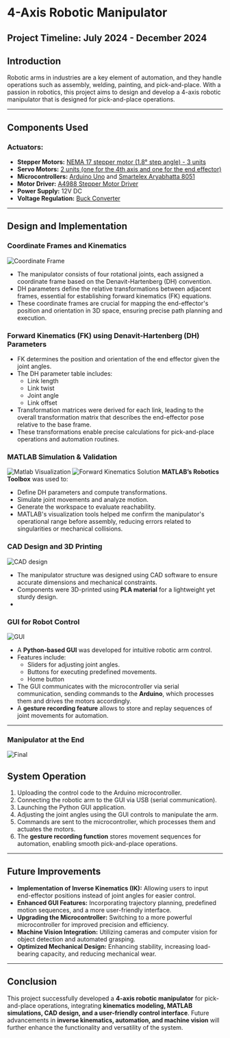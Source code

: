 # 4-Axis Robotic Manipulator

## Project Timeline: July 2024 - December 2024

## Introduction
Robotic arms in industries are a key element of automation, and they handle operations such as assembly, welding, painting, and pick-and-place. With a passion in robotics, this project aims to design and develop a 4-axis robotic manipulator that is designed for pick-and-place operations.

---

## Components Used
### Actuators:
- **Stepper Motors:** [NEMA 17 stepper motor (1.8° step angle) - 3 units](https://robu.in/product/nema-17-42hs40-1704-4-2-kg-cm-stepper-motor-round-type-shaft/)
- **Servo Motors:** [2 units (one for the 4th axis and one for the end effector)](https://robu.in/product/towerpro-mg996r-digital-high-torque-servo-motor/)
- **Microcontrollers:** [Arduino Uno](https://robu.in/product/arduino-uno-r3-ch340g-atmega328p-devlopment-board/) and [Smartelex Aryabhatta 8051](https://robu.in/product/smartelex-aryabhatta-8051-microcontroller-development-board-at89s52-with-onboard-usb-programmer/)
- **Motor Driver:** [A4988 Stepper Motor Driver](https://robu.in/product/a4988-driver-stepper-motor-driver-standard-quality/)
- **Power Supply:** 12V DC
- **Voltage Regulation:** [Buck Converter](https://robu.in/product/200w-20a-dc-dc-buck-converter-step-down-module-constant-current-led-driver-module/)

---

## Design and Implementation

### Coordinate Frames and Kinematics
![Coordinate Frame](FAM_media/FA1.png)

- The manipulator consists of four rotational joints, each assigned a coordinate frame based on the Denavit-Hartenberg (DH) convention.
- DH parameters define the relative transformations between adjacent frames, essential for establishing forward kinematics (FK) equations.
- These coordinate frames are crucial for mapping the end-effector's position and orientation in 3D space, ensuring precise path planning and execution.

### Forward Kinematics (FK) using Denavit-Hartenberg (DH) Parameters
- FK determines the position and orientation of the end effector given the joint angles.
- The DH parameter table includes:
  - Link length
  - Link twist
  - Joint angle
  - Link offset
- Transformation matrices were derived for each link, leading to the overall transformation matrix that describes the end-effector pose relative to the base frame.
- These transformations enable precise calculations for pick-and-place operations and automation routines.

### MATLAB Simulation & Validation
![Matlab Visualization](FAM_media/FrameArrangement.png)
![Forward Kinematics Solution](FAM_media/FKS.png)
**MATLAB’s Robotics Toolbox** was used to:
  - Define DH parameters and compute transformations.
  - Simulate joint movements and analyze motion.
  - Generate the workspace to evaluate reachability.
- MATLAB's visualization tools helped me confirm the manipulator's operational range before assembly, reducing errors related to singularities or mechanical collisions.

### CAD Design and 3D Printing
![CAD design](FAM_media/Bharath.png)
- The manipulator structure was designed using CAD software to ensure accurate dimensions and mechanical constraints.
- Components were 3D-printed using **PLA material** for a lightweight yet sturdy design.
- 
### GUI for Robot Control 
![GUI](FAM_media/GUI.png)
- A **Python-based GUI** was developed for intuitive robotic arm control.
- Features include:
  - Sliders for adjusting joint angles.
  - Buttons for executing predefined movements.
  - Home button
- The GUI communicates with the microcontroller via serial communication, sending commands to the **Arduino**, which processes them and drives the motors accordingly.
- A **gesture recording feature** allows to store and replay sequences of joint movements for automation.

---

### **Manipulator at the End**
![Final](https://github.com/bhaarath22/4AxisManipulator/blob/0752391cbe4940635e08c0d36fa32b73796b5784/FAM_media/4AM.jpeg)

## System Operation
1. Uploading the control code to the Arduino microcontroller.
2. Connecting the robotic arm to the GUI via USB (serial communication).
3. Launching the Python GUI application.
4. Adjusting the joint angles using the GUI controls to manipulate the arm.
5. Commands are sent to the microcontroller, which processes them and actuates the motors.
6. The **gesture recording function** stores movement sequences for automation, enabling smooth pick-and-place operations.

---

## Future Improvements
- **Implementation of Inverse Kinematics (IK):** Allowing users to input end-effector positions instead of joint angles for easier control.
- **Enhanced GUI Features:** Incorporating trajectory planning, predefined motion sequences, and a more user-friendly interface.
- **Upgrading the Microcontroller:** Switching to a more powerful microcontroller for improved precision and efficiency.
- **Machine Vision Integration:** Utilizing cameras and computer vision for object detection and automated grasping.
- **Optimized Mechanical Design:** Enhancing stability, increasing load-bearing capacity, and reducing mechanical wear.

---

## Conclusion
This project successfully developed a **4-axis robotic manipulator** for pick-and-place operations, integrating **kinematics modeling, MATLAB simulations, CAD design, and a user-friendly control interface**. Future advancements in **inverse kinematics, automation, and machine vision** will further enhance the functionality and versatility of the system.

